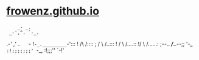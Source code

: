 # [frowenz.github.io](https://frowenz.github.io/)


        _- _.
     _-',^. `-_.
 ._-' ,'   `.   `-_ 
!`-_._________`-':::
!   /\        /\::::
;  /  \      /..\:::
! /    \    /....\::
!/      \  /......\:
;--.___. \/_.__.--;; 
 '-_    `:!;;;;;;;'
    `-_, :!;;;''
        `-!'        

